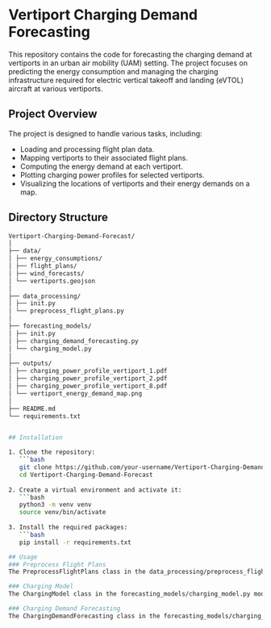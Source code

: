 # Vertiport Charging Demand Forecasting

This repository contains the code for forecasting the charging demand at vertiports in an urban air mobility (UAM) setting. The project focuses on predicting the energy consumption and managing the charging infrastructure required for electric vertical takeoff and landing (eVTOL) aircraft at various vertiports.

## Project Overview

The project is designed to handle various tasks, including:
- Loading and processing flight plan data.
- Mapping vertiports to their associated flight plans.
- Computing the energy demand at each vertiport.
- Plotting charging power profiles for selected vertiports.
- Visualizing the locations of vertiports and their energy demands on a map.

## Directory Structure
```bash
Vertiport-Charging-Demand-Forecast/
│
├── data/
│ ├── energy_consumptions/
│ ├── flight_plans/
│ ├── wind_forecasts/
│ └── vertiports.geojson
│
├── data_processing/
│ ├── init.py
│ └── preprocess_flight_plans.py
│
├── forecasting_models/
│ ├── init.py
│ ├── charging_demand_forecasting.py
│ └── charging_model.py
│
├── outputs/
│ ├── charging_power_profile_vertiport_1.pdf
│ ├── charging_power_profile_vertiport_2.pdf
│ ├── charging_power_profile_vertiport_8.pdf
│ └── vertiport_energy_demand_map.png
│
├── README.md
└── requirements.txt


## Installation

1. Clone the repository:
   ```bash
   git clone https://github.com/your-username/Vertiport-Charging-Demand-Forecast.git
   cd Vertiport-Charging-Demand-Forecast
   
2. Create a virtual environment and activate it:
   ```bash
   python3 -m venv venv
   source venv/bin/activate
   
3. Install the required packages: 
   ```bash 
   pip install -r requirements.txt

## Usage
### Preprocess Flight Plans
The PreprocessFlightPlans class in the data_processing/preprocess_flight_plans.py module is responsible for loading and processing flight plan data, mapping vertiports to flight plans, and computing distances between waypoints.

### Charging Model
The ChargingModel class in the forecasting_models/charging_model.py module contains methods related to the charging curve and calculating charging times.

### Charging Demand Forecasting
The ChargingDemandForecasting class in the forecasting_models/charging_demand_forecasting.py module integrates the preprocessing and charging models to forecast the charging demand at vertiports, plot charging power profiles, and visualize energy demands on a map.
